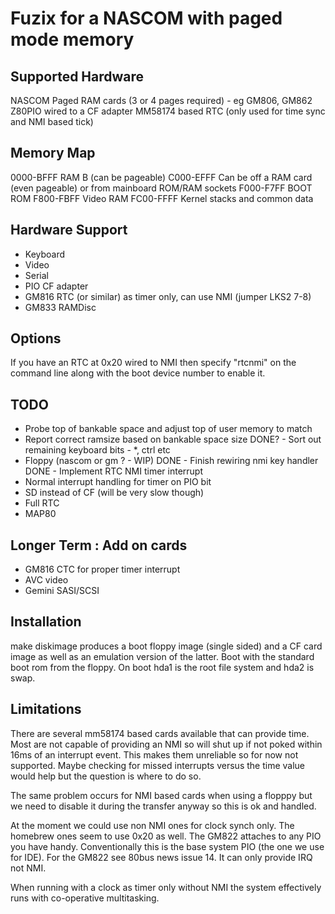 # Fuzix for a NASCOM with paged mode memory

## Supported Hardware

NASCOM
Paged RAM cards (3 or 4 pages required) - eg GM806, GM862
Z80PIO wired to a CF adapter
MM58174 based RTC (only used for time sync and NMI based tick)

## Memory Map

0000-BFFF		RAM B (can be pageable)
C000-EFFF		Can be off a RAM card (even pageable) or from mainboard ROM/RAM sockets
F000-F7FF		BOOT ROM
F800-FBFF		Video RAM
FC00-FFFF		Kernel stacks and common data

## Hardware Support

- Keyboard
- Video
- Serial
- PIO CF adapter
- GM816 RTC (or similar) as timer only, can use NMI (jumper LKS2 7-8)
- GM833 RAMDisc

## Options

If you have an RTC at 0x20 wired to NMI then specify "rtcnmi" on the command
line along with the boot device number to enable it.

## TODO 
- Probe top of bankable space and adjust top of user memory to match
- Report correct ramsize based on bankable space size
DONE? - Sort out remaining keyboard bits - *, ctrl etc
- Floppy (nascom or gm ? - WIP)
DONE - Finish rewiring nmi key handler
DONE - Implement RTC NMI timer interrupt
- Normal interrupt handling for timer on PIO bit
- SD instead of CF (will be very slow though)
- Full RTC
- MAP80

## Longer Term : Add on cards
- GM816 CTC for proper timer interrupt
- AVC video
- Gemini SASI/SCSI

## Installation

make diskimage produces a boot floppy image (single sided) and a CF card
image as well as an emulation version of the latter. Boot with the standard
boot rom from the floppy. On boot hda1 is the root file system and hda2 is
swap.

## Limitations

There are several mm58174 based cards available that can provide time. Most
are not capable of providing an NMI so will shut up if not poked within 16ms
of an interrupt event. This makes them unreliable so for now not supported.
Maybe checking for missed interrupts versus the time value would help but
the question is where to do so.

The same problem occurs for NMI based cards when using a flopppy but we
need to disable it during the transfer anyway so this is ok and handled.

At the moment we could use non NMI ones for clock synch only. The homebrew
ones seem to use 0x20 as well. The GM822 attaches to any PIO you have handy.
Conventionally this is the base system PIO (the one we use for IDE). For the
GM822 see 80bus news issue 14. It can only provide IRQ not NMI.

When running with a clock as timer only without NMI the system effectively
runs with co-operative multitasking.
